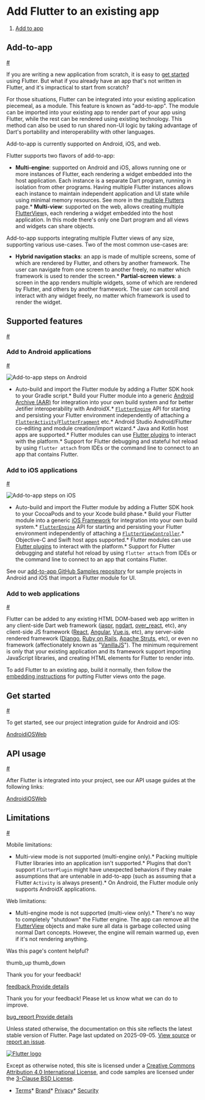 Add Flutter to an existing app
==============================

1. [Add to app](/add-to-app)

Add-to-app
----------

[#](#add-to-app)

If you are writing a new application from scratch, it is easy to [get started](/get-started/codelab) using Flutter. But what if you already have an app that's not written in Flutter, and it's impractical to start from scratch?

For those situations, Flutter can be integrated into your existing application piecemeal, as a module. This feature is known as "add-to-app". The module can be imported into your existing app to render part of your app using Flutter, while the rest can be rendered using existing technology. This method can also be used to run shared non-UI logic by taking advantage of Dart's portability and interoperability with other languages.

Add-to-app is currently supported on Android, iOS, and web.

Flutter supports two flavors of add-to-app:

* **Multi-engine**: supported on Android and iOS, allows running one or more instances of Flutter, each rendering a widget embedded into the host application. Each instance is a separate Dart program, running in isolation from other programs. Having multiple Flutter instances allows each instance to maintain independent application and UI state while using minimal memory resources. See more in the [multiple Flutters](/add-to-app/multiple-flutters) page.* **Multi-view**: supported on the web, allows creating multiple [FlutterView](https://api.flutter.dev/flutter/dart-ui/FlutterView-class.html)s, each rendering a widget embedded into the host application. In this mode there's only one Dart program and all views and widgets can share objects.

Add-to-app supports integrating multiple Flutter views of any size, supporting various use-cases. Two of the most common use-cases are:

* **Hybrid navigation stacks**: an app is made of multiple screens, some of which are rendered by Flutter, and others by another framework. The user can navigate from one screen to another freely, no matter which framework is used to render the screen.* **Partial-screen views**: a screen in the app renders multiple widgets, some of which are rendered by Flutter, and others by another framework. The user can scroll and interact with any widget freely, no matter which framework is used to render the widget.

Supported features
------------------

[#](#supported-features)

### Add to Android applications

[#](#add-to-android-applications)

![Add-to-app steps on Android](/assets/images/docs/development/add-to-app/android-overview.webp)

* Auto-build and import the Flutter module by adding a Flutter SDK hook to your Gradle script.* Build your Flutter module into a generic [Android Archive (AAR)](https://developer.android.com/studio/projects/android-library) for integration into your own build system and for better Jetifier interoperability with AndroidX.* [`FlutterEngine`](https://api.flutter.dev/javadoc/io/flutter/embedding/engine/FlutterEngine.html) API for starting and persisting your Flutter environment independently of attaching a [`FlutterActivity`](https://api.flutter.dev/javadoc/io/flutter/embedding/android/FlutterActivity.html)/[`FlutterFragment`](https://api.flutter.dev/javadoc/io/flutter/embedding/android/FlutterFragment.html) etc.* Android Studio Android/Flutter co-editing and module creation/import wizard.* Java and Kotlin host apps are supported.* Flutter modules can use [Flutter plugins](https://pub.dev/flutter) to interact with the platform.* Support for Flutter debugging and stateful hot reload by using `flutter attach` from IDEs or the command line to connect to an app that contains Flutter.

### Add to iOS applications

[#](#add-to-ios-applications)

![Add-to-app steps on iOS](/assets/images/docs/development/add-to-app/ios-overview.webp)

* Auto-build and import the Flutter module by adding a Flutter SDK hook to your CocoaPods and to your Xcode build phase.* Build your Flutter module into a generic [iOS Framework](https://developer.apple.com/library/archive/documentation/MacOSX/Conceptual/BPFrameworks/Concepts/WhatAreFrameworks.html) for integration into your own build system.* [`FlutterEngine`](https://api.flutter.dev/ios-embedder/interface_flutter_engine.html) API for starting and persisting your Flutter environment independently of attaching a [`FlutterViewController`](https://api.flutter.dev/ios-embedder/interface_flutter_view_controller.html).* Objective-C and Swift host apps supported.* Flutter modules can use [Flutter plugins](https://pub.dev/flutter) to interact with the platform.* Support for Flutter debugging and stateful hot reload by using `flutter attach` from IDEs or the command line to connect to an app that contains Flutter.

See our [add-to-app GitHub Samples repository](https://github.com/flutter/samples/tree/main/add_to_app) for sample projects in Android and iOS that import a Flutter module for UI.

### Add to web applications

[#](#add-to-web-applications)

Flutter can be added to any existing HTML DOM-based web app written in any client-side Dart web framework ([jaspr](https://pub.dev/packages/jaspr), [ngdart](https://pub.dev/packages/ngdart), [over\_react](https://pub.dev/packages/over_react), etc), any client-side JS framework ([React](https://react.dev/), [Angular](https://angular.dev/), [Vue.js](https://vuejs.org/), etc), any server-side rendered framework ([Django](https://www.djangoproject.com/), [Ruby on Rails](https://rubyonrails.org/), [Apache Struts](https://struts.apache.org/), etc), or even no framework (affectionately known as "[VanillaJS](http://vanilla-js.com/)"). The minimum requirement is only that your existing application and its framework support importing JavaScript libraries, and creating HTML elements for Flutter to render into.

To add Flutter to an existing app, build it normally, then follow the [embedding instructions](/platform-integration/web/embedding-flutter-web#embedded-mode) for putting Flutter views onto the page.

Get started
-----------

[#](#get-started)

To get started, see our project integration guide for Android and iOS:

[Android](/add-to-app/android/project-setup)[iOS](/add-to-app/ios/project-setup)[Web](/platform-integration/web/embedding-flutter-web#embedded-mode)

API usage
---------

[#](#api-usage)

After Flutter is integrated into your project, see our API usage guides at the following links:

[Android](/add-to-app/android/add-flutter-screen)[iOS](/add-to-app/ios/add-flutter-screen)[Web](/platform-integration/web/embedding-flutter-web#manage-flutter-views-from-js)

Limitations
-----------

[#](#limitations)

Mobile limitations:

* Multi-view mode is not supported (multi-engine only).* Packing multiple Flutter libraries into an application isn't supported.* Plugins that don't support `FlutterPlugin` might have unexpected behaviors if they make assumptions that are untenable in add-to-app (such as assuming that a Flutter `Activity` is always present).* On Android, the Flutter module only supports AndroidX applications.

Web limitations:

* Multi-engine mode is not supported (multi-view only).* There's no way to completely "shutdown" the Flutter engine. The app can remove all the [FlutterView](https://api.flutter.dev/flutter/dart-ui/FlutterView-class.html) objects and make sure all data is garbage collected using normal Dart concepts. However, the engine will remain warmed up, even if it's not rendering anything.

Was this page's content helpful?

thumb\_up thumb\_down

Thank you for your feedback!

 [feedback Provide details](https://github.com/flutter/website/issues/new?template=1_page_issue.yml&&page-url=https://docs.flutter.dev/add-to-app/&page-source=https://github.com/flutter/website/tree/main/src/content/add-to-app/index.md)

Thank you for your feedback! Please let us know what we can do to improve.

 [bug\_report Provide details](https://github.com/flutter/website/issues/new?template=1_page_issue.yml&&page-url=https://docs.flutter.dev/add-to-app/&page-source=https://github.com/flutter/website/tree/main/src/content/add-to-app/index.md)

Unless stated otherwise, the documentation on this site reflects the latest stable version of Flutter. Page last updated on 2025-09-05. [View source](https://github.com/flutter/website/tree/main/src/content/add-to-app/index.md) or [report an issue](https://github.com/flutter/website/issues/new?template=1_page_issue.yml&&page-url=https://docs.flutter.dev/add-to-app/&page-source=https://github.com/flutter/website/tree/main/src/content/add-to-app/index.md "Report an issue with this page").

[![Flutter logo](/assets/images/branding/flutter/logo+text/horizontal/white.svg)](https://flutter.dev)

Except as otherwise noted, this site is licensed under a [Creative Commons Attribution 4.0 International License](https://creativecommons.org/licenses/by/4.0/), and code samples are licensed under the [3-Clause BSD License](https://opensource.org/licenses/BSD-3-Clause).

* [Terms](/tos "Terms of use")* [Brand](/brand "Brand usage guidelines")* [Privacy](https://policies.google.com/privacy "Privacy policy")* [Security](/security "Security philosophy and practices")

   